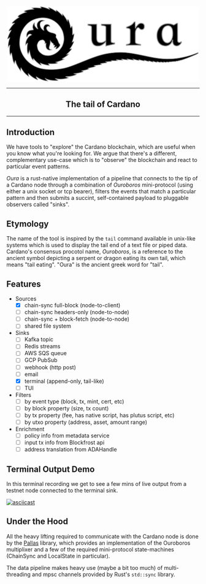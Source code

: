 <div align="center">
    <img src="assets/logo.svg" alt="Oura" width="500">  
</div>
<hr />

<h2 align="center">The tail of Cardano</h2>

<hr/>

## Introduction

We have tools to "explore" the Cardano blockchain, which are useful when you know what you're looking for. We argue that there's a different, complementary use-case which is to "observe" the blockchain and react to particular event patterns.

_Oura_ is a rust-native implementation of a pipeline that connects to the tip of a Cardano node through a combination of _Ouroboros_ mini-protocol (using either a unix socket or tcp bearer), filters the events that match a particular pattern and then submits a succint, self-contained payload to pluggable observers called "sinks".

## Etymology

The name of the tool is inspired by the `tail` command available in unix-like systems which is used to display the tail end of a text file or piped data. Cardano's consensus procotol name, _Ouroboros_, is a reference to the ancient symbol depicting a serpent or dragon eating its own tail, which means "tail eating". "Oura" is the ancient greek word for "tail".

## Features

- Sources
    - [x] chain-sync full-block (node-to-client)
    - [ ] chain-sync headers-only (node-to-node)
    - [ ] chain-sync + block-fetch (node-to-node)
    - [ ] shared file system
- Sinks
    - [ ] Kafka topic
    - [ ] Redis streams
    - [ ] AWS SQS queue
    - [ ] GCP PubSub
    - [ ] webhook (http post)
    - [ ] email
    - [x] terminal (append-only, tail-like)
    - [ ] TUI
- Filters
    - [ ] by event type (block, tx, mint, cert, etc)
    - [ ] by block property (size, tx count)
    - [ ] by tx property (fee, has native script, has plutus script, etc)
    - [ ] by utxo property (address, asset, amount range)
- Enrichment
    - [ ] policy info from metadata service
    - [ ] input tx info from Blockfrost api
    - [ ] address translation from ADAHandle

## Terminal Output Demo

In this terminal recording we get to see a few mins of live output from a testnet node connected to the terminal sink.

[![asciicast](https://asciinema.org/a/66x3QUjQm6KtCkPYREiBycR6b.svg)](https://asciinema.org/a/66x3QUjQm6KtCkPYREiBycR6b)

## Under the Hood

All the heavy lifting required to communicate with the Cardano node is done by the [Pallas](https://github.com/txpipe/pallas) library, which provides an implementation of the Ouroboros multiplixer and a few of the required mini-protocol state-machines (ChainSync and LocalState in particular).

The data pipeline makes heavy use (maybe a bit too much) of multi-threading and mpsc channels provided by Rust's `std::sync` library.